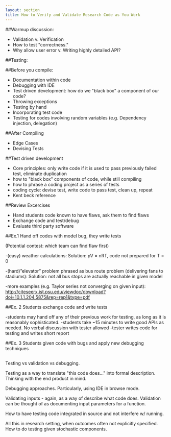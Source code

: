 ```yaml
---
layout: section
title: How to Verify and Validate Research Code as You Work
---
```



##Warmup discussion:

 - Validation v. Verification
 - How to test "correctness."
 - Why allow user error v. Writing highly detailed API? 

##Testing:

##Before you compile:
 - Documentation within code
 - Debugging with IDE
 - Test driven development: how do we "black box" a component of our code?
 - Throwing exceptions
 - Testing by hand
 - Incorporating test code 
 - Testing for codes involving random variables (e.g. Dependency injection, delegation)

##After Compiling
 - Edge Cases
 - Devising Tests


##Test driven development
 - Core principles: only write code if it is used to pass previously failed test, eliminate duplication
 - how to "black box" components of code, while still compiling 
 - how to phrase a coding project as a series of tests
 - coding cycle: devise test, write code to pass test, clean up, repeat
 - Kent beck reference



##Review Excercises
 - Hand students code known to have flaws, ask them to find flaws
 - Exchange code and test/debug
 - Evaluate third party software


##Ex.1 Hand off codes with model bug, they write tests

(Potential contest: which team can find flaw first)

-(easy) weather calculations: Solution: pV = nRT, code not prepared for T = 0

-(hard)”elevator” problem phrased as bus route problem (delivering fans to stadiums): Solution: not all bus stops are actually reachable in given model

-more examples (e.g. Taylor series not converging on given input): http://citeseerx.ist.psu.edu/viewdoc/download?doi=10.1.1.204.5875&rep=rep1&type=pdf

##Ex. 2 Students exchange code and write tests

-students may hand off any of their previous work for testing, as long as it is reasonably sophisticated. -students take ~15 minutes to write good APIs as needed. No verbal discussion with tester allowed -tester writes code for testing and writes short report


##Ex. 3 Students given code with bugs and apply new debugging techniques






##
##
##
##
##
##
##
##
##



Testing vs validation vs debugging.

Testing as a way to translate "this code does..." into formal description.  Thinking
with the end product in mind.

Debugging approaches.  Particularly, using IDE in browse mode.

Validating inputs - again, as a way of describe what code does.  Validation can
be thought of as documenting input parameters for a function.

How to have testing code integrated in source and not interfere w/ running.

All this in research setting, when outcomes often not explicitly specified.  How
to do testing given stochastic components.
